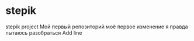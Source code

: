 # stepik
stepik project
Мой первый репозиторий
моё первое изменение
я правда пытаюсь разобраться
Add line

